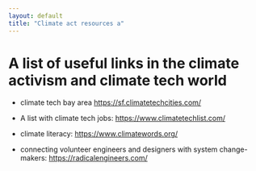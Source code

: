 ```yaml
---
layout: default
title: "Climate act resources a"
---
```



# A list of useful links in the climate activism and climate tech world 

- climate tech bay area https://sf.climatetechcities.com/
- A list with climate tech jobs: https://www.climatetechlist.com/


- climate literacy: https://www.climatewords.org/


- connecting volunteer engineers and designers with system change-makers: https://radicalengineers.com/ 

